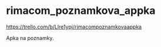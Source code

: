 # rimacom_poznamkova_appka
https://trello.com/b/Llre1ypj/rimacompoznamkovaappka<br>

Apka na poznamky.
